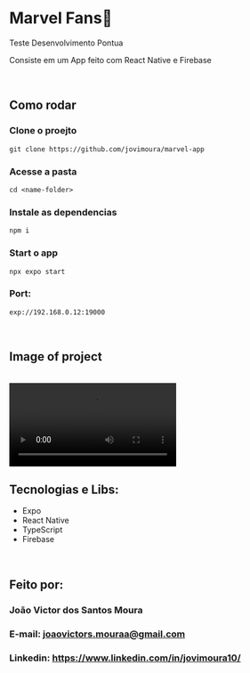 # Marvel Fans🚀

Teste Desenvolvimento Pontua

Consiste em um App feito com React Native e Firebase

<br />

## Como rodar

### Clone o proejto

```
git clone https://github.com/jovimoura/marvel-app
```

### Acesse a pasta

```
cd <name-folder>
```

### Instale as dependencias

```
npm i
```

### Start o app

```
npx expo start
```

### Port:

```
exp://192.168.0.12:19000
```

<br />

## Image of project

<br />

<video controls>
  <source src="./src/assets/readme/marvel.mp4" type="video/mp4">
  Seu navegador não suporta o formato de vídeo.
</video>

## Tecnologias e Libs:

<ul>
    <li>Expo</li>
    <li>React Native</li>
    <li>TypeScript</li>
    <li>Firebase</li>
</ul>

<br />

## Feito por:

### João Victor dos Santos Moura

### E-mail: joaovictors.mouraa@gmail.com

### Linkedin: https://www.linkedin.com/in/jovimoura10/
